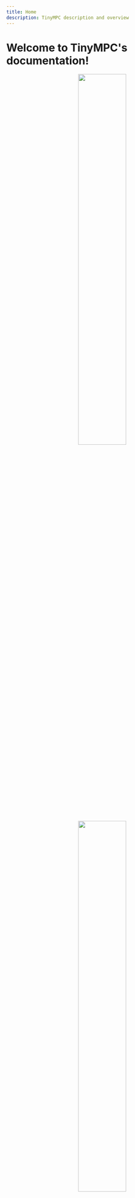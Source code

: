 ```yaml
---
title: Home
description: TinyMPC description and overview
---
```


# Welcome to TinyMPC's documentation!

<!-- <img src="media/darkmode-banner.png" width=620 />
![Alt Text](media/darkmode-banner.png) -->
<p align="center">
  <img width="50%" src="media/lightmode-banner.png#only-light" />
  
</p>
<p align="center">
  <img width="50%" src="media/darkmode-banner.png#only-dark" />
</p>

!!! success "" 

    🏆 TinyMPC has been selected as a finalist for Best Conference Paper Award, Best Student Paper Award, and Best Paper Award in Automation at [IEEE ICRA 2024](https://2024.ieee-icra.org/)! Thank you to everyone who has used TinyMPC and provided feedback!


TinyMPC is an open-source optimization solver tailored for convex model-predictive control, delivering high speed and low memory footprints. Implemented in pure C/C++ with minimal dependencies, this solver is particularly well-suited for embedded control and robotics applications on resource-constrained platforms. Additionally, we provide user-friendly interfaces for seamless integration with high-level languages such as Python, MATLAB, Julia.

[Get Started :material-arrow-right-box:](get-started/examples.md){.md-button}
[ICRA Paper :simple-arxiv:](https://arxiv.org/abs/2310.16985){:target="_blank" .md-button}
[CDC Paper :simple-arxiv:](https://arxiv.org/abs/2403.18149){:target="_blank" .md-button}
[Watch the Video :fontawesome-brands-youtube:](https://www.youtube.com/watch?v=NKOrRyhcr6w){:target="_blank" .md-button}

## Robot Demonstrations

Integrating TinyMPC into computationally underpowered robots enables them to execute agile maneuvers and exhibit safe behaviors.

### Dynamic obstacle avoidance

TinyMPC runs fast enough to enable re-linearizing constraints at each time step, allowing it to reason about moving obstacles, as it is doing in both videos. The algorithm can additionally handle any number of arbitrary linear constraints. On the right, for example, it is avoiding the end of the stick while staying in the yz plane.

<video width="100%" preload="auto" muted autoplay controls loop style="border: 0px solid #bbb; border-radius: 10px; width: 100%;">
    <source src="media/favoid.mp4" type="video/mp4">
</video>

### Extreme pose recovery

TinyMPC can enable recovering from extreme initial conditions. In this example, it is compared against three of the [Crazyflie 2.1](https://www.bitcraze.io/products/crazyflie-2-1/){:target="_blank"}'s stock controllers. Only TinyMPC was able to keep the control inputs under the drone's limits, and the recovery looks pretty good!

<video width="100%" preload="auto" muted autoplay controls loop style="border: 0px solid #bbb; border-radius: 10px; width: 100%;">
    <source src="media/fextreme.mp4" type="video/mp4">
</video>

### Figure-8 tracking

We compared against the same stock controllers for an infeasible figure-8 tracking task (the time given to complete a single figure-8 could only be met if the drone was much more powerful). TinyMPC and PID were able to stay upright, but TinyMPC's trajectory more closely resembled a figure-8.

<video width="100%" preload="auto" muted autoplay controls loop style="border: 0px solid #bbb; border-radius: 10px; width: 100%;">
    <source src="media/fig82.mp4" type="video/mp4">
</video>

## Microcontroller Benchmarks

<<<<<<< HEAD
TinyMPC outperforms state-of-the-art solvers in terms of speed and memory footprint on microcontroller benchmarks (smaller is better). 


### QP problems 

TinyMPC and OSQP were benchmarked with random QP-based MPC problems of different sizes on a Teensy 4.1 board.

<p align="center">
  <img width="80%" src="media/icra_bench.png" />
</p>

### SOCP problems

Left, TinyMPC and OSQP were benchmarked with QP-based predictive safety filtering problems of different sizes on a STM32F405 Feather board.
Right, TinyMPC, ECOS and SCS were benchmarked with SOCP-based rocket soft-landing MPC problems of different sizes on a Teensy 4.1 board.

<p align="center">
  <img width="80%" src="media/cdc_bench.png" />
</p>

### Early termination 

TinyMPC, ECOS and SCS were benchmarked with SOCP-based rocket soft-landing MPC problems with early termination on a Teensy 4.1 board.

<p align="center">
  <img width="50%" src="media/cdc_bench2.png" />
</p>
=======
---

<figure markdown="span">
    ![ICRA24 MCU benchmarks](media/icra_bench.png){ width=60% align=right }
    <div style="text-align: left;">
        TinyMPC outperforms state-of-the-art solvers in terms of speed and memory footprint on microcontroller benchmarks. Here, we solve randomly generated QP MPC problems and compare iteration times and memory footprint against [OSQP](https://osqp.org/){:target="_blank"}. Because TinyMPC takes advantage of the specific structure of the MPC problem, the amount of data it stores scales linearly instead of quadratically with each dimension. This allows it to store much bigger problems (and solve them much faster) than generic QP solvers such as OSQP.
    </div>
</figure>

---

<figure markdown="span">
    ![CDC24 MCU benchmarks](media/cdc_bench.png){ width=60% align=left}
    <div style="text-align: left;">
        TinyMPC is now also capable of handling conic constraints! In (b), we benchmarked TinyMPC against two existing conic solvers with embedded support, [SCS](https://www.cvxgrp.org/scs/){:target="_blank"} and [ECOS](https://web.stanford.edu/~boyd/papers/ecos.html){:target="_blank"}, on the rocket soft-landing problem. Again, because of its lack of generality, TinyMPC is orders of magnitudes faster than SCS and ECOS.
    </div>
</figure>

---

<figure markdown="span">
    ![CDC24 constraint violation benchmarks](media/cdc_bench2.png){ width=40% align=right}
    <div style="text-align: left;">
        Since it's primary use is in real-time control, we also compared TinyMPC's trajectory tracking performance against SCS and ECOS on the rocket soft-landing problem. These tests assume the controller has $\text{Control Step}$ amount of time (in milliseconds) to solve the problem at every real time step (10 milliseconds). TinyMPC beats ECOS in this real-time task because of its ability to warm start each solve with the previous solution, and it performs more iterations per control step than SCS, allowing it to track the reference trajectory more reliably.
    </div>
</figure>

---

## Credits

<div class="grid cards" markdown>

-   

    ![sam photo](media/contributors/sam.jpg)

    Install [`mkdocs-material`](#) with [`pip`](#) and get up
    and running in minutes

    [:octicons-arrow-right-24: Getting started](#)

-   :fontawesome-brands-markdown:{ .lg .middle } __It's just Markdown__

    ---

    Focus on your content and generate a responsive and searchable static site

    [:octicons-arrow-right-24: Reference](#)

-   :material-format-font:{ .lg .middle } __Made to measure__

    ---

    Change the colors, fonts, language, icons, logo and more with a few lines

    [:octicons-arrow-right-24: Customization](#)

-   :material-scale-balance:{ .lg .middle } __Open Source, MIT__

    ---

    Material for MkDocs is licensed under MIT and available on [GitHub]

    [:octicons-arrow-right-24: License](#)

</div>

## Citing

```latex
@misc{tinympc,
      title={TinyMPC: Model-Predictive Control on Resource-Constrained Microcontrollers}, 
      author={Khai Nguyen and Sam Schoedel and Anoushka Alavilli and Brian Plancher and Zachary Manchester},
      year={2023},
      eprint={2310.16985},
      archivePrefix={arXiv},
      primaryClass={cs.RO}
}
```

```latex
@misc{tinympc-conic-codegen,
      title={Code Generation for Conic Model-Predictive Control on Microcontrollers with TinyMPC}, 
      author={Sam Schoedel and Khai Nguyen and Elakhya Nedumaran and Brian Plancher and Zachary Manchester},
      year={2024},
      eprint={2403.18149},
      archivePrefix={arXiv},
      primaryClass={cs.RO}
}
```
>>>>>>> f1d8ade (Add benchmark and citing info to front page)
